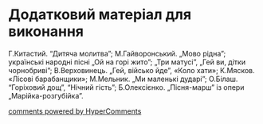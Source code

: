 <div id="hypercomments_widget" class="js-hypercomments-widget invisible"></div>

# Додатковий матеріал для виконання

Г.Китастий. “Дитяча молитва”; М.Гайворонський. „Мово рідна”; українські народні пісні „Ой на горі жито”; „Три матусі”, „Гей ви, дітки чорнобриві”; В.Верховинець. „Гей, військо йде”, «Коло хати»; К.Мясков. «Лісові барабанщики»; М.Мельник. „Ми маленькі дударі”; О.Білаш. “Горіховий дощ”, “Нічний гість”; Б.Олексієнко. „Пісня-марш” із опери „Марійка-розгубійка”. 

<div class="js-hypercomments-container">
    <a href="http://hypercomments.com" class="hc-link" title="comments widget">comments powered by HyperComments</a>
</div>